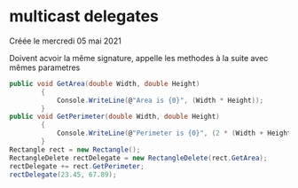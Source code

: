 
#  multicast delegates 
Créée le mercredi 05 mai 2021


Doivent acvoir la même signature, appelle les methodes à la suite avec mêmes parametres

```cs
public void GetArea(double Width, double Height)
        {
            Console.WriteLine(@"Area is {0}", (Width * Height));
        }
public void GetPerimeter(double Width, double Height)
        {
            Console.WriteLine(@"Perimeter is {0}", (2 * (Width + Height)));
        }
Rectangle rect = new Rectangle();
RectangleDelete rectDelegate = new RectangleDelete(rect.GetArea);
rectDelegate += rect.GetPerimeter;
rectDelegate(23.45, 67.89);
```
